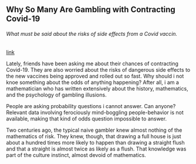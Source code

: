 ## Why So Many Are Gambling with Contracting Covid-19

###### What must be said about the risks of side effects from a Covid vaccin.

[link](https://www.psychologytoday.com/intl/blog/the-speed-life/202101/why-so-many-are-gambling-contracting-covid-19)

Lately, friends have been asking me about their chances of contracting Covid-19. They are also worried about the risks of dangerous side effects to the new vaccines being approved and rolled out so fast. Why should i not knoe something about the odds of anything happening? After all, i am a mathematician who has written extensively about the history, mathematics, and the psychology of gambling illusions.

People are asking probability questions i cannot answer. Can anyone? Relevant data involving ferociously mind-boggling people-behavior is not available, making that kind of odds question impossible to answer.

Two centuries ago, the  typical naive gambler knew almost nothing of the mathematics of risk. They knew, though, that drawing a full house is just about a hundred times more likely to happen than drawing a straight flush and that a straight is almost twice as likely as a flush. That knowledge was part of the culture instinct, almost devoid of mathematics.
